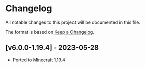 # Changelog
All notable changes to this project will be documented in this file.

The format is based on [Keep a Changelog].

## [v6.0.0-1.19.4] - 2023-05-28
- Ported to Minecraft 1.19.4

[Keep a Changelog]: https://keepachangelog.com/en/1.0.0/
